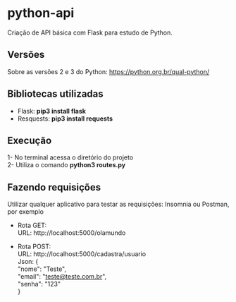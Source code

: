 # python-api
Criação de API básica com Flask para estudo de Python.  

## Versões
Sobre as versões 2 e 3 do Python: https://python.org.br/qual-python/  

## Bibliotecas utilizadas
- Flask: **pip3 install flask**  
- Resquests: **pip3 install requests**  

## Execução
1- No terminal acessa o diretório do projeto  
2- Utiliza o comando **python3 routes.py**  

## Fazendo requisições
Utilizar qualquer aplicativo para testar as requisições: Insomnia ou Postman, por exemplo  
- Rota GET:  
URL: http://localhost:5000/olamundo  
  
- Rota POST:  
URL: http://localhost:5000/cadastra/usuario  
Json: {  
	    "nome": "Teste",  
	    "email": "teste@teste.com.br",  
	    "senha": "123"  
      }  



